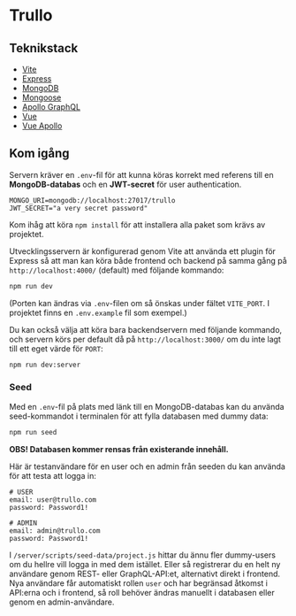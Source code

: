 # Trullo

## Teknikstack
- [Vite](https://vite.dev)
- [Express](https://expressjs.com)
- [MongoDB](https://www.mongodb.com/docs/manual/)
- [Mongoose](https://mongoosejs.com)
- [Apollo GraphQL](https://www.apollographql.com)
- [Vue](https://vuejs.org)
- [Vue Apollo](https://apollo.vuejs.org)

## Kom igång
Servern kräver en `.env`-fil för att kunna köras korrekt med referens till en **MongoDB-databas** och en **JWT-secret** för user authentication.

```
MONGO_URI=mongodb://localhost:27017/trullo
JWT_SECRET="a very secret password"
```

Kom ihåg att köra `npm install` för att installera alla paket som krävs av projektet.

Utvecklingsservern är konfigurerad genom Vite att använda ett plugin för Express så att man kan köra både frontend och backend på samma gång på `http://localhost:4000/` (default) med följande kommando:

```zsh
npm run dev
```

(Porten kan ändras via `.env`-filen om så önskas under fältet `VITE_PORT`. I projektet finns en `.env.example` fil som exempel.)

Du kan också välja att köra bara backendservern med följande kommando, och servern körs per default då på `http://localhost:3000/` om du inte lagt till ett eget värde för `PORT`:

```zsh
npm run dev:server
```

### Seed

Med en `.env`-fil på plats med länk till en MongoDB-databas kan du använda seed-kommandot i terminalen för att fylla databasen med dummy data:

```zsh
npm run seed
```

**OBS! Databasen kommer rensas från existerande innehåll.**

Här är testanvändare för en user och en admin från seeden du kan använda för att testa att logga in:

```
# USER
email: user@trullo.com
password: Password1!

# ADMIN
email: admin@trullo.com
password: Password1!
```

I `/server/scripts/seed-data/project.js` hittar du ännu fler dummy-users om du hellre vill logga in med dem istället. Eller så registrerar du en helt ny användare genom REST- eller GraphQL-API:et, alternativt direkt i frontend. Nya användare får automatiskt rollen `user` och har begränsad åtkomst i API:erna och i frontend, så roll behöver ändras manuellt i databasen eller genom en admin-användare.
